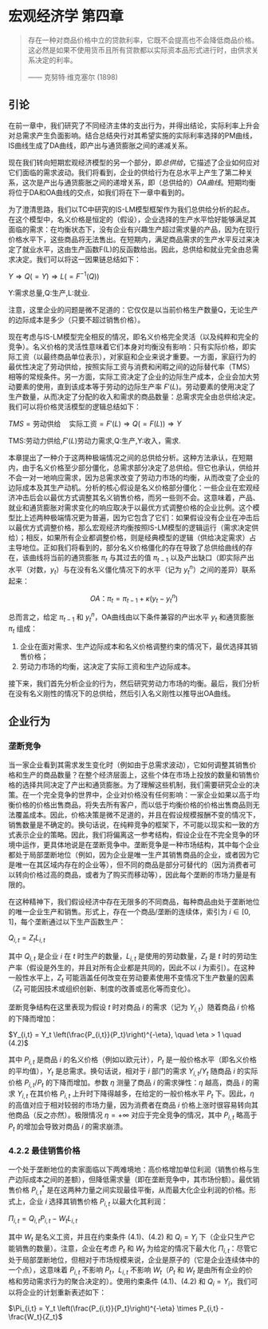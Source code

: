 # 宏观经济学 第四章 

>存在一种对商品价格中立的贷款利率，它既不会提高也不会降低商品价格。这必然是如果不使用货币且所有贷款都以实际资本品形式进行时，由供求关系决定的利率。
>
>—— 克努特·维克塞尔 (1898)

## 引论

在前一章中，我们研究了不同经济主体的支出行为，并得出结论，实际利率上升会对总需求产生负面影响。结合总结央行对其希望实施的实际利率选择的PM曲线，IS曲线生成了DA曲线，即产出与通货膨胀之间的递减关系。

现在我们转向短期宏观经济模型的另一个部分，即*总供给*，它描述了企业如何应对它们面临的需求波动。我们将看到，企业的供给行为在总水平上产生了第二种关系，这次是产出与通货膨胀之间的递增关系，即（总供给的）*OA曲线*。短期均衡将位于DA和OA曲线的交点，如我们将在下一章中看到的。

为了澄清思路，我们以TC中研究的IS-LM模型框架作为我们总供给分析的起点。在这个模型中，名义价格是恒定的（假设），企业选择的生产水平恰好能够满足其面临的需求：在均衡状态下，没有企业有兴趣生产超过需求量的产品，因为在现行价格水平下，这些商品将无法售出。在短期内，满足商品需求的生产水平反过来决定了就业水平，这由生产函数F(L)的反函数给出。因此，总供给和就业完全由总需求决定。我们可以将这一因果链总结如下：

$Y \Rightarrow Q (=Y) \Rightarrow L (=F^{-1}(Q))$

Y:需求总量,Q:生产,L:就业.

注意，这里企业的问题是微不足道的：它仅仅是以当前价格生产数量Q，无论生产的边际成本是多少（只要不超过销售价格）。

现在考虑与IS-LM模型完全相反的情况，即名义价格完全灵活（以及纯粹和完全的竞争）。名义价格的灵活性意味着它们本身对均衡没有影响：只有实际价格，即实际工资（以最终商品单位表示），对家庭和企业来说才重要。一方面，家庭行为的最优性决定了劳动供给，按照实际工资与消费和闲暇之间的边际替代率（TMS）相等的常规条件。另一方面，实际工资决定了企业的边际生产成本，企业会加大劳动要素的使用，直到该成本等于劳动的边际生产率 $F'(L)$。劳动要素的使用决定了生产数量，从而决定了分配的收入和需求的商品数量：总需求完全由总供给决定。我们可以将价格灵活模型的逻辑总结如下：

$TMS = \text{劳动供给} \quad \text{实际工资} = F'(L) \Rightarrow Q (=F(L)) \Rightarrow Y$

TMS:劳动力供给,$F'(L)$劳动力需求,Q:生产,Y:收入，需求.

本章提出了一种介于这两种极端情况之间的总供给分析。这种方法承认，在短期内，由于名义价格至少部分僵化，总需求部分决定了总供给。但它也承认，供给并不会一对一地响应需求，因为总需求改变了劳动力市场的均衡，从而改变了企业的边际成本及其生产动机。分析的核心假设是名义价格部分僵化：一些企业在宏观经济冲击后会以最优方式调整其名义销售价格，而另一些则不会。这意味着，产品、就业和通货膨胀对需求变化的响应取决于以最优方式调整价格的企业比例。这个模型比上述两种极端情况更为普遍，因为它包含了它们：如果假设没有企业在冲击后以最优方式调整价格，那么宏观经济均衡按照IS-LM模型的逻辑运行（需求决定供给）；相反，如果所有企业都调整价格，则是经典模型的逻辑（供给决定需求）占主导地位。正如我们将看到的，部分名义价格僵化的存在导致了总供给曲线的存在，该曲线将当前的通货膨胀 $\pi_t$ 与其过去的值 $\pi_{t-1}$ 以及产出缺口（即实际产出水平（对数，$y_t$）与在没有名义僵化情况下的水平（记为 $y^n_t$）之间的差异）联系起来：

$$OA：\pi_t = \pi_{t-1} + \kappa(y_t - y^n_t)$$

总而言之，给定 $\pi_{t-1}$ 和 $y^n_t$，OA曲线由以下条件兼容的产出水平 $y_t$ 和通货膨胀 $π_t$ 组成：

1. 企业在面对需求、生产边际成本和名义价格调整约束的情况下，最优选择其销售价格；
2. 劳动力市场的均衡，这决定了实际工资和生产边际成本。

接下来，我们首先分析企业的行为，然后研究劳动力市场的均衡。最后，我们分析在没有名义刚性的情况下的总供给，然后引入名义刚性以推导出OA曲线。

## 企业行为
### 垄断竞争

当一家企业看到其需求发生变化时（例如由于总需求波动），它如何调整其销售价格和生产的商品数量？在整个经济层面上，这些个体在市场上投放的数量和销售价格的选择共同决定了产出和通货膨胀。为了理解这些机制，我们需要研究企业的决策。在一个完全竞争的世界中，企业对价格没有任何影响：一家企业如果以高于均衡价格的价格出售商品，将失去所有客户，而以低于均衡价格的价格出售商品则无法覆盖成本。因此，价格决策是微不足道的，并且在假设规模报酬不变的情况下，销售数量是不确定的。换句话说，在纯粹竞争的框架下，不可能以现实和一致的方式表示企业的策略。因此，我们将偏离这一参考结构，假设企业在不完全竞争的环境中运作，更具体地说是在垄断竞争中。垄断竞争是一种市场结构，其中每个企业都处于局部垄断地位（例如，因为企业是唯一生产其销售商品的企业，或者因为它是唯一在其区域内存在的企业等），但不同的商品是部分可替代的（因为消费者可以转向价格过高的商品，或者为了购买而移动等），因此每个垄断的市场力量是有限的。

在这种精神下，我们假设经济中存在无限多的不同商品，每种商品由处于垄断地位的唯一企业生产和销售。形式上，存在一个商品/垄断的连续体，索引为 $i \in [0,1]$，每个垄断通过以下生产函数生产：

$Q_{i,t} = Z_t L_{i,t}$

其中 $Q_{i,t}$ 是企业 $i$ 在 $t$ 时生产的数量，$L_{i,t}$ 是使用的劳动数量，$Z_t$ 是 $t$ 时的劳动生产率（假设是外生的，并且对所有企业都是共同的，因此不以 $i$ 为索引）。在这种一般性水平上，$Z_t$ 可能涵盖任何改变在劳动要素使用不变情况下生产数量的因素（$Z_t$ 可能因技术或组织创新、制度的改善或恶化等而变化）。

垄断竞争结构在这里表现为假设 $t$ 时对商品 $i$ 的需求（记为 $Y_{i,t}$）随着商品 $i$ 价格的下降而增加：

$Y_{i,t} = Y_t \left(\frac{P_{i,t}}{P_t}\right)^{-\eta}, \quad \eta > 1 \quad (4.2)$

其中 $P_{i,t}$ 是商品 $i$ 的名义价格（例如以欧元计），$P_t$ 是一般价格水平（即名义价格的平均值），$Y_t$ 是总需求。换句话说，相对于 $i$ 部门的需求 $Y_{i,t}/Y_t$ 随商品 $i$ 的实际价格 $P_{i,t}/P_t$ 的下降而增加。参数 $\eta$ 测量了商品 $i$ 的需求弹性：$\eta$ 越高，商品 $i$ 的需求 $Y_{i,t}$ 在其价格 $P_{i,t}$ 上升时下降得越多，在给定的一般价格水平 $P_t$ 下。因此，$\eta$ 的高值对应于相对较弱的市场力量，因为消费者在商品 $i$ 价格上涨时很容易转向其他商品（反之亦然）。极限情况 $\eta = +\infty$ 对应于完全竞争的情况，其中 $P_{i,t}$ 略高于 $P_t$ 的增加会导致对商品 $i$ 的需求崩溃。

### 4.2.2 最佳销售价格

一个处于垄断地位的卖家面临以下两难境地：高价格增加单位利润（销售价格与生产边际成本之间的差额），但降低需求量（即在垄断竞争中，其市场份额）。最优销售价格 $P^*_{i,t}$ 是在这两种力量之间实现最佳平衡，从而最大化企业利润的价格。形式上，企业 $i$ 选择其销售价格 $P_{i,t}$ 以最大化其利润：

$\Pi_{i,t} = Q_{i,t}P_{i,t} - W_tL_{i,t}$

其中 $W_t$ 是名义工资，并且在约束条件 (4.1)、(4.2) 和 $Q_i = Y_i$ 下（企业只生产它能销售的数量）。注意，企业在考虑 $P_t$ 和 $W_t$ 为给定的情况下最大化 $\Pi_{i,t}$：尽管它处于局部垄断地位，但相对于市场规模来说，企业是原子的（它是企业连续体中的一个点），这意味着 $P_{i,t}$ 不影响 $P_t$，$L_{i,t}$ 不影响 $W_t$（$P_t$ 和 $W_t$ 是由所有企业的价格和劳动需求行为的聚合决定的）。使用约束条件 (4.1)、(4.2) 和 $Q_i = Y_i$，我们可以将企业的计划重新表述如下：

$\Pi_{i,t} = Y_t \left(\frac{P_{i,t}}{P_t}\right)^{-\eta} \times P_{i,t} - \frac{W_t}{Z_t}$